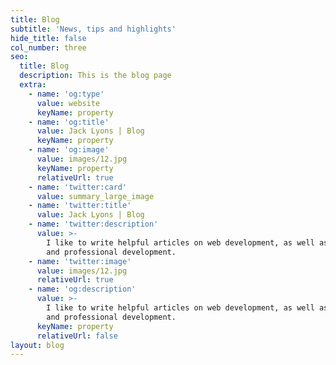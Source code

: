 ```yaml
---
title: Blog
subtitle: 'News, tips and highlights'
hide_title: false
col_number: three
seo:
  title: Blog
  description: This is the blog page
  extra:
    - name: 'og:type'
      value: website
      keyName: property
    - name: 'og:title'
      value: Jack Lyons | Blog
      keyName: property
    - name: 'og:image'
      value: images/12.jpg
      keyName: property
      relativeUrl: true
    - name: 'twitter:card'
      value: summary_large_image
    - name: 'twitter:title'
      value: Jack Lyons | Blog
    - name: 'twitter:description'
      value: >-
        I like to write helpful articles on web development, as well as personal
        and professional development.
    - name: 'twitter:image'
      value: images/12.jpg
      relativeUrl: true
    - name: 'og:description'
      value: >-
        I like to write helpful articles on web development, as well as personal
        and professional development.
      keyName: property
      relativeUrl: false
layout: blog
---
```

